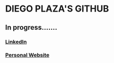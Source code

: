 # DIEGO PLAZA'S GITHUB

## In progress.......

### [LinkedIn](https://www.linkedin.com/in/dplazaurrutia/)
### [Personal Website](https://dplazau-portfolio.netlify.app/)
